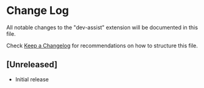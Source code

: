 # Change Log

All notable changes to the "dev-assist" extension will be documented in this file.

Check [Keep a Changelog](http://keepachangelog.com/) for recommendations on how to structure this file.

## [Unreleased]

- Initial release